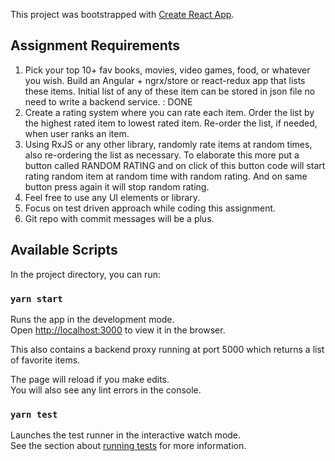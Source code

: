 This project was bootstrapped with [Create React App](https://github.com/facebook/create-react-app).

## Assignment Requirements

1. Pick your top 10+ fav books, movies, video games, food, or whatever you
wish. Build an Angular + ngrx/store or react-redux app that lists these
items. Initial list of any of these item can be stored in json file no
need to write a backend service. : DONE
2. Create a rating system where you can rate each item. Order the list by
the highest rated item to lowest rated item. Re-order the list, if needed,
when user ranks an item.
3. Using RxJS or any other library, randomly rate items at random times,
also re-ordering the list as necessary. To elaborate this more put a
button called RANDOM RATING and on click of this button code will start
rating random item at random time with random rating. And on same button
press again it will stop random rating.
4. Feel free to use any UI elements or library.
5. Focus on test driven approach while coding this assignment.
6. Git repo with commit messages will be a plus.

## Available Scripts

In the project directory, you can run:

### `yarn start`

Runs the app in the development mode.<br>
Open [http://localhost:3000](http://localhost:3000) to view it in the browser.

This also contains a backend proxy running at port 5000 which returns a list of favorite items.

The page will reload if you make edits.<br>
You will also see any lint errors in the console.

### `yarn test`

Launches the test runner in the interactive watch mode.<br>
See the section about [running tests](https://facebook.github.io/create-react-app/docs/running-tests) for more information.